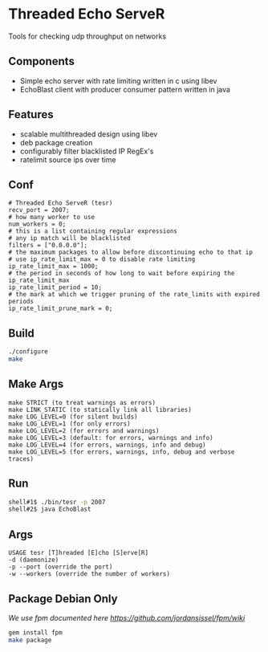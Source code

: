 # Threaded Echo ServeR
Tools for checking udp throughput on networks

## Components
* Simple echo server with rate limiting written in c using libev
* EchoBlast client with producer consumer pattern written in java

## Features
* scalable multithreaded design using libev
* deb package creation
* configurably filter blacklisted IP RegEx's 
* ratelimit source ips over time

## Conf
```
# Threaded Echo ServeR (tesr)
recv_port = 2007;
# how many worker to use
num_workers = 0;
# this is a list containing regular expressions
# any ip match will be blacklisted
filters = ["0.0.0.0"];
# the maximum packages to allow before discontinuing echo to that ip
# use ip_rate_limit_max = 0 to disable rate limiting
ip_rate_limit_max = 1000;
# the period in seconds of how long to wait before expiring the ip_rate_limit_max
ip_rate_limit_period = 10;
# the mark at which we trigger pruning of the rate_limits with expired periods
ip_rate_limit_prune_mark = 0;
```
## Build
```bash
./configure
make 
```
## Make Args
```
make STRICT (to treat warnings as errors)
make LINK_STATIC (to statically link all libraries)
make LOG_LEVEL=0 (for silent builds)
make LOG_LEVEL=1 (for only errors)
make LOG_LEVEL=2 (for errors and warnings)
make LOG_LEVEL=3 (default: for errors, warnings and info)
make LOG_LEVEL=4 (for errors, warnings, info and debug)
make LOG_LEVEL=5 (for errors, warnings, info, debug and verbose traces)
```

## Run
```bash
shell#1$ ./bin/tesr -p 2007
shell#2$ java EchoBlast
```

## Args
```
USAGE tesr [T]hreaded [E]cho [S]erve[R]
-d (daemonize)
-p --port (override the port)
-w --workers (override the number of workers)
```

## Package Debian Only
*We use fpm documented here https://github.com/jordansissel/fpm/wiki*
```bash
gem install fpm
make package
```
